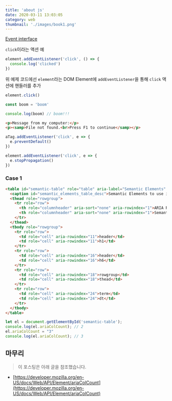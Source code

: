 ```yaml
---
title: 'about js'
date: 2020-03-11 13:03:05
category: web
thumbnail: './images/book1.png'
---
```

[Event interface](https://dom.spec.whatwg.org/#interface-event)

`click`이라는 액션 예

```js
element.addEventListener('click', () => {
  console.log('clicked')
})
```

위 예제 코드에선 `element`라는 DOM Element에 `addEventListener`을 통해 `click` 액션에 핸들러를 추가

```js
element.click()
```

```js
const boom = 'boom'

console.log(boom) // boom!!!
```

```html
<p>Message from my computer:</p>
<p><samp>File not found.<br>Press F1 to continue</samp></p>
```

```js
aTag.addEventListener('click', e => {
  e.preventDefault()
})
```

```js
element.addEventListener('click', e => {
  e.stopPropagation()
})
```

### Case 1

```html
<table id="semantic-table" role="table" aria-label="Semantic Elements" aria-describedby="semantic_elements_table_desc" aria-rowcount="100" aria-colcount="2">
  <caption id="semantic_elements_table_desc">Semantic Elements to use instead of ARIA's roles</caption>
  <thead role="rowgroup">
    <tr role="row">
      <th role="columnheader" aria-sort="none" aria-rowindex="1">ARIA Role</th>
      <th role="columnheader" aria-sort="none" aria-rowindex="1">Semantic Element</th>
    </tr>
  </thead>
  <tbody role="rowgroup">
    <tr role="row">
      <td role="cell" aria-rowindex="11">header</td>
      <td role="cell" aria-rowindex="11">h1</td>
    </tr>
    <tr role="row">
      <td role="cell" aria-rowindex="16">header</td>
      <td role="cell" aria-rowindex="16">h6</td>
    </tr>
    <tr role="row">
      <td role="cell" aria-rowindex="18">rowgroup</td>
      <td role="cell" aria-rowindex="18">thead</td>
    </tr>
    <tr role="row">
      <td role="cell" aria-rowindex="24">term</td>
      <td role="cell" aria-rowindex="24">dt</td>
    </tr>
  </tbody>
</table>
```

```js
let el = document.getElementById('semantic-table');
console.log(el.ariaColCount); // 2
el.ariaColCount = "3"
console.log(el.ariaColCount); // 3
```

## 마무리

> 이 포스팅은 아래 글을 참조했습니다.

- [https://developer.mozilla.org/en-US/docs/Web/API/Element/ariaColCount](https://developer.mozilla.org/en-US/docs/Web/API/Element/ariaColCount)
